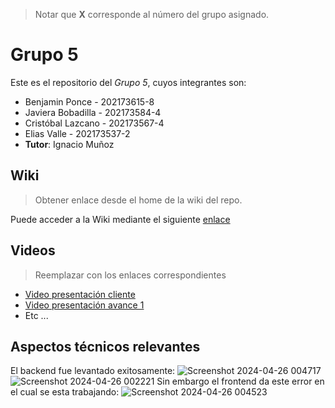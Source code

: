 > Notar que **X** corresponde al número del grupo asignado.

# Grupo 5

Este es el repositorio del *Grupo 5*, cuyos integrantes son:

* Benjamin Ponce - 202173615-8
* Javiera Bobadilla - 202173584-4
* Cristóbal Lazcano - 202173567-4
* Elias Valle - 202173537-2
* **Tutor**: Ignacio Muñoz

## Wiki

> Obtener enlace desde el home de la wiki del repo.

Puede acceder a la Wiki mediante el siguiente [enlace](https://github.com/Dullzen/GRUPO05-2024-PROYINF/wiki)

## Videos

> Reemplazar con los enlaces correspondientes

* [Video presentación cliente](https://www.youtube.com)
* [Video presentación avance 1](https://www.youtube.com/)
* Etc ...

## Aspectos técnicos relevantes

El backend fue levantado exitosamente:
![Screenshot 2024-04-26 004717](https://github.com/Dullzen/GRUPO05-2024-PROYINF/assets/165406695/7f4d3e95-297e-44f8-ba31-9bb5b46aad56)
![Screenshot 2024-04-26 002221](https://github.com/Dullzen/GRUPO05-2024-PROYINF/assets/165406695/d95a786d-e4dd-48c5-b13e-eb6ce18c440d)
Sin embargo el frontend da este error en el cual se esta trabajando:
![Screenshot 2024-04-26 004523](https://github.com/Dullzen/GRUPO05-2024-PROYINF/assets/165406695/14a9c6de-6700-471d-a195-05a82e7805c3)
